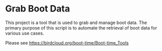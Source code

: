 # Grab Boot Data

This project is a tool that is used to grab and manage boot data. The primary purpose of this script is to automate the retrieval of boot data for various use cases.

Please see https://birdcloud.org/boot-time/Boot-time_Tools
